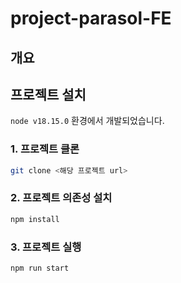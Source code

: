 # project-parasol-FE

## 개요

## 프로젝트 설치
`node v18.15.0` 환경에서 개발되었습니다.

### 1. 프로젝트 클론
```bash
git clone <해당 프로젝트 url>
```

### 2. 프로젝트 의존성 설치
```bash
npm install
```

### 3. 프로젝트 실행
```bash
npm run start
```

